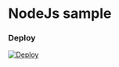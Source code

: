 
# NodeJs sample

### Deploy 
[![Deploy](https://cdn.rawgit.com/thedigitalgarage/digitalgarage-assets/master/images/favicon.png)](http://localhost:8081/deploy/nodejs?template=https://github.com/eddsuarez/node-dg-sample)

